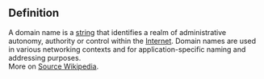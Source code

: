 ## Definition

A domain name is a [string](https://en.wikipedia.org/wiki/String_(computer_science)) that identifies a realm of administrative autonomy, authority or control within the [Internet](https://en.wikipedia.org/wiki/Internet). Domain names are used in various networking contexts and for application-specific naming and addressing purposes.  
More on [Source Wikipedia](https://en.wikipedia.org/wiki/Domain_name).
